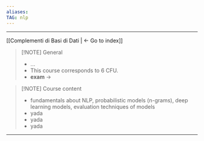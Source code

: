 ```yaml
---
aliases:
TAG: nlp
---
```

---

[[Complementi di Basi di Dati | <- Go to index]]

> [!NOTE] General
>  - ...
>  - This course corresponds to 6 CFU.
>  - **exam** -> 

> [!NOTE] Course content
>  - fundamentals about NLP, probabilistic models (n-grams), deep learning models, evaluation techniques of models
>  - yada
>  - yada
>  - yada
****************************
